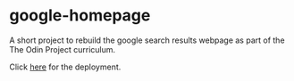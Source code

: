 # google-homepage

A short project to rebuild the google search results webpage as part of the The Odin Project curriculum.

Click [here](https://gadiguibou.github.io/google-homepage/) for the deployment.
